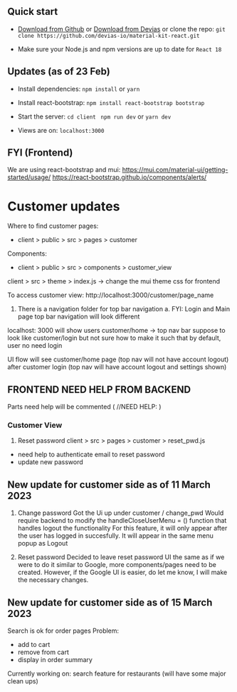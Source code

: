 ## Quick start

- [Download from Github](https://github.com/devias-io/material-kit-react/archive/master.zip)
  or [Download from Devias](https://devias.io/products/material-kit-react) or clone the
  repo: `git clone https://github.com/devias-io/material-kit-react.git`

- Make sure your Node.js and npm versions are up to date for `React 18`

## Updates (as of 23 Feb)

- Install dependencies: `npm install` or `yarn`

- Install react-bootstrap: `npm install react-bootstrap bootstrap`

- Start the server: 
`cd client `
`npm run dev` or `yarn dev`

- Views are on: `localhost:3000`

## FYI (Frontend)

We are using react-bootstrap and mui:
https://mui.com/material-ui/getting-started/usage/
https://react-bootstrap.github.io/components/alerts/

# Customer updates
Where to find customer pages:
- client > public > src > pages > customer

Components:
- client > public > src > components > customer_view

client > src > theme > index.js
-> change the mui theme css for frontend

To access customer view:
http://localhost:3000/customer/page_name

1. There is a navigation folder for top bar navigation
    a. FYI: Login and Main page top bar navigation will look different

localhost: 3000 will show users customer/home
-> top nav bar suppose to look like customer/login but not sure how to make it such that by default, user no need login

UI flow
will see customer/home page (top nav will not have account logout)
after customer login (top nav will have account logout and settings shown)

## FRONTEND NEED HELP FROM BACKEND
Parts need help will be commented ( //NEED HELP: )
### Customer View
1. Reset password
client > src > pages > customer > reset_pwd.js
- need help to authenticate email to reset password
- update new password

## New update for customer side as of 11 March 2023
1. Change password
Got the Ui up under customer / change_pwd
Would require backend to modify the handleCloseUserMenu = () function that handles logout the functionality
For this feature, it will only appear after the user has logged in succesfully. It will appear in the same menu popup as Logout

2. Reset password
Decided to leave reset password UI the same as if we were to do it similar to Google, more components/pages need to be created.
However, if the Google UI is easier, do let me know, I will make the necessary changes.

## New update for customer side as of 15 March 2023
Search is ok for order pages
Problem:
- add to cart
- remove from cart
- display in order summary

Currently working on:
search feature for restaurants (will have some major clean ups)
